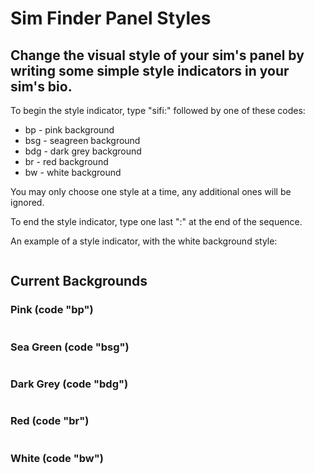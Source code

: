 <h1>Sim Finder Panel Styles</h1>
<h2><strong>Change the visual style of your sim&#39;s panel by writing some simple style indicators in your sim&#39;s bio.</strong></h2>
<p>To begin the style indicator, type &quot;sifi:&quot; followed by one of these codes:</p>
<ul>
<li>bp - pink background</li>
<li>bsg - seagreen background</li>
<li>bdg - dark grey background</li>
<li>br - red background</li>
<li>bw - white background</li>
</ul>
<p>You may only choose one style at a time, any additional ones will be ignored.</p>
<p>To end the style indicator, type one last &quot;:&quot; at the end of the sequence.</p>
<p>An example of a style indicator, with the white background style:</p>
<p><img src="https://i.imgur.com/YrIDVJq.png" alt=""></p>
<h2>Current Backgrounds</h2>
<h3>Pink (code &quot;bp&quot;)</h3>
<p><img src="https://i.imgur.com/Qsvn9Xp.png" alt=""></p>
<h3>Sea Green (code &quot;bsg&quot;)</h3>
<p><img src="https://i.imgur.com/vNHO3ud.png" alt=""></p>
<h3>Dark Grey (code &quot;bdg&quot;)</h3>
<p><img src="https://i.imgur.com/J8VW3Eh.png" alt=""></p>
<h3>Red (code &quot;br&quot;)</h3>
<p><img src="https://i.imgur.com/kTwbn5u.png" alt=""></p>
<h3>White (code &quot;bw&quot;)</h3>
<p><img src="https://i.imgur.com/SCNTa36.png" alt=""></p>
